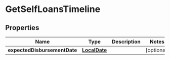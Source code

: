 # GetSelfLoansTimeline

## Properties
Name | Type | Description | Notes
------------ | ------------- | ------------- | -------------
**expectedDisbursementDate** | [**LocalDate**](LocalDate.md) |  |  [optional]
